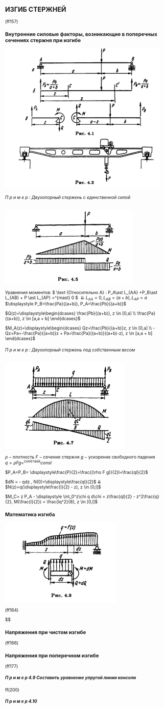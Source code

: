 ## ИЗГИБ СТЕРЖНЕЙ

(ff157)

### Внутренние силовые факторы, возникающие в поперечных сечениях стержня при изгибе

![65](../../img/fed/65.png)

###### П р и м е р : Двухопорный стержень с единственной силой

![68](../../img/fed/68.png)

Уравнения моментов:
$ \text {Oтносительно A} : P_A\ast L_{AA} +P_B\ast L_{AB} + P \ast L_{AP} =^{mast} 0 $
$\downdownarrows L_{AA}=0,  L_{AB}=(a+b), L_{AP}=a$
$\displaystyle P_B=\frac{Pa}{(a+b)}, P_A=\frac{Pb}{(a+b)}$



$Q(z)=\displaystyle\begin{dcases}
\frac{Pb}{(a+b)}, z \in [0,a] \\
\frac{Pa}{(a+b)}, z \in [a,a + b]
\end{dcases}$

$M_A(z)=\displaystyle\begin{dcases}
Qz=\frac{Pb}{(a+b)}z, z \in [0,a] \\
-Qz+Pa=-\frac{Pa}{(a+b)}z + Pa=\frac{Pa}{(a+b)}((a+b)-z), z \in [a,a + b]
\end{dcases}$

###### П р и м е р : Двухопорный стержень под собственным весом

![70](../../img/fed/70.png)

$\rho - плотность$
$F- \text{сечение стержня}$
$g - \text{ускорение свободного падения}$
$q= \rho F g =^{\text{cond task}}const$

$P_A=P_B= \displaystyle\frac{P}{2}=\frac{(\rho F g)}{2}l=\frac{ql}{2}$

$dN = - qdz , N(0)=\displaystyle\frac{ql}{2}$
$\downdownarrows$
$N(z)=q(\displaystyle\frac{l}{2} - z), z \in [0,l]$ 

$M_C= z P_A - \displaystyle \int_0^z\chi q d\chi = z\frac{ql}{2} - z^2\frac{q}{2}, M(\frac{l}{2}) = \frac{lq^2}{8}, z \in [0,l]$

### Математика изгиба

![72](../../img/fed/72.png)

(ff164)

$$













### Напряжения при чистом изгибе

(ff166)

### Напряжения при поперечном изгибе

(ff177)

##### П р и м е р 4.9 Составить уравнение упругой линии консоли

ff(200)

##### П р и м е р 4.10
